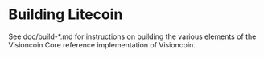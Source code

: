 Building Litecoin
================

See doc/build-*.md for instructions on building the various
elements of the Visioncoin Core reference implementation of Visioncoin.
